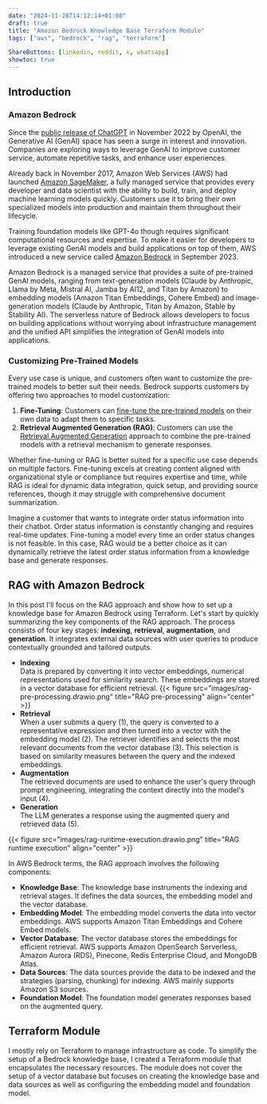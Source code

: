 ```yaml
---
date: "2024-11-28T14:12:14+01:00"
draft: true
title: "Amazon Bedrock Knowledge Base Terraform Module"
tags: ["aws", "bedrock", "rag", "terraform"]

ShareButtons: [linkedin, reddit, x, whatsapp]
showtoc: true
---
```


## Introduction

### Amazon Bedrock

Since the [public release of ChatGPT](https://openai.com/index/chatgpt/) in November 2022 by OpenAI, the Generative AI (GenAI) space has seen a surge in interest and innovation.
Companies are exploring ways to leverage GenAI to improve customer service, automate repetitive tasks, and enhance user experiences.

Already back in November 2017, Amazon Web Services (AWS) had launched [Amazon SageMaker](https://aws.amazon.com/about-aws/whats-new/2017/11/introducing-amazon-sagemaker/),
a fully managed service that provides every developer and data scientist with the ability to build, train, and deploy machine learning models quickly.
Customers use it to bring their own specialized models into production and maintain them throughout their lifecycle.

Training foundation models like GPT-4o though requires significant computational resources and expertise.
To make it easier for developers to leverage existing GenAI models and build applications on top of them,
AWS introduced a new service called [Amazon Bedrock](https://aws.amazon.com/about-aws/whats-new/2023/09/amazon-bedrock-generally-available/) in September 2023.

Amazon Bedrock is a managed service that provides a suite of pre-trained GenAI models, ranging from text-generation models
(Claude by Anthropic, Llama by Meta, Mistral AI, Jamba by AI12, and Titan by Amazon) to embedding models (Amazon Titan Embeddings, Cohere Embed)
and image-generation models (Claude by Anthropic, Titan by Amazon, Stable by Stability AI).
The serverless nature of Bedrock allows developers to focus on building applications without worrying about infrastructure management and the unified API simplifies the integration of GenAI models into applications.

### Customizing Pre-Trained Models

Every use case is unique, and customers often want to customize the pre-trained models to better suit their needs.
Bedrock supports customers by offering two approaches to model customization:

1. **Fine-Tuning**: Customers can [fine-tune the pre-trained models](https://aws.amazon.com/blogs/aws/customize-models-in-amazon-bedrock-with-your-own-data-using-fine-tuning-and-continued-pre-training/) on their own data to adapt them to specific tasks.
2. **Retrieval Augmented Generation (RAG)**: Customers can use the [Retrieval Augmented Generation](https://aws.amazon.com/blogs/machine-learning/build-an-end-to-end-rag-solution-using-knowledge-bases-for-amazon-bedrock-and-aws-cloudformation/) approach
   to combine the pre-trained models with a retrieval mechanism to generate responses.

Whether fine-tuning or RAG is better suited for a specific use case depends on multiple factors.
Fine-tuning excels at creating content aligned with organizational style or compliance but requires expertise and time,
while RAG is ideal for dynamic data integration, quick setup, and providing source references, though it may struggle with comprehensive document summarization.

Imagine a customer that wants to integrate order status information into their chatbot. Order status information is constantly changing and requires real-time updates.
Fine-tuning a model every time an order status changes is not feasible.
In this case, RAG would be a better choice as it can dynamically retrieve the latest order status information from a knowledge base and generate responses.

## RAG with Amazon Bedrock

In this post I'll focus on the RAG approach and show how to set up a knowledge base for Amazon Bedrock using Terraform.
Let's start by quickly summarizing the key components of the RAG approach. The process consists of four key stages: **indexing**, **retrieval**, **augmentation**, and **generation**.
It integrates external data sources with user queries to produce contextually grounded and tailored outputs.

- **Indexing**\
   Data is prepared by converting it into vector embeddings, numerical representations used for similarity search.
  These embeddings are stored in a vector database for efficient retrieval.
  {{< figure src="images/rag-pre-processing.drawio.png" title="RAG pre-processing" align="center" >}}
- **Retrieval**\
  When a user submits a query (1), the query is converted to a representative expression and then turned into a vector with the embedding model (2). The retriever identifies and selects the most relevant documents from the vector database (3). This selection is based on similarity measures between the query and the indexed embeddings.
- **Augmentation**\
  The retrieved documents are used to enhance the user's query through prompt engineering, integrating the context directly into the model's input (4).
- **Generation**\
  The LLM generates a response using the augmented query and retrieved data (5).

{{< figure src="images/rag-runtime-execution.drawio.png" title="RAG runtime execution" align="center" >}}

In AWS Bedrock terms, the RAG approach involves the following components:

- **Knowledge Base**: The knowledge base instruments the indexing and retrieval stages. It defines the data sources, the embedding model and the vector database.
- **Embedding Model**: The embedding model converts the data into vector embeddings. AWS supports Amazon Titan Embeddings and Cohere Embed models.
- **Vector Database**: The vector database stores the embeddings for efficient retrieval. AWS supports Amazon OpenSearch Serverless, Amazon Aurora (RDS), Pinecone, Redis Enterprise Cloud, and MongoDB Atlas.
- **Data Sources**: The data sources provide the data to be indexed and the strategies (parsing, chunking) for indexing. AWS mainly supports Amazon S3 sources.
- **Foundation Model**: The foundation model generates responses based on the augmented query.

## Terraform Module

I mostly rely on Terraform to manage infrastructure as code. To simplify the setup of a Bedrock knowledge base, I created a Terraform module that encapsulates the necessary resources.
The module does not cover the setup of a vector database but focuses on creating the knowledge base and data sources as well as configuring the embedding model and foundation model.
